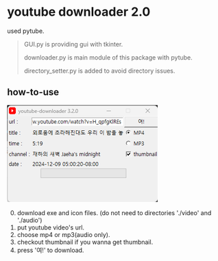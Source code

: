 # youtube downloader 2.0

used pytube.

> GUI.py is providing gui with tkinter.
>
> downloader.py is main module of this package with pytube.
>
> directory_setter.py is added to avoid directory issues.

## how-to-use
![youtube downloader](/tutorial.png)

0. download exe and icon files. (do not need to directories './video' and './audio')
1. put youtube video's url.
2. choose mp4 or mp3(audio only).
3. checkout thumbnail if you wanna get thumbnail.
4. press '여!' to download.
